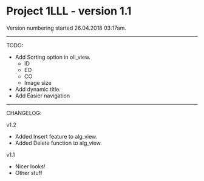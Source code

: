 # Project 1LLL - version 1.1
Version numbering started 26.04.2018 03:17am.

---

TODO:

- Add Sorting option in oll_view.
  - ID
  - EO
  - CO
  - Image size
- Add dynamic title.
- Add Easier navigation

---

CHANGELOG:

v1.2

- Added Insert feature to alg_view.
- Added Delete function to alg_view.

v1.1

- Nicer looks!
- Other stuff
